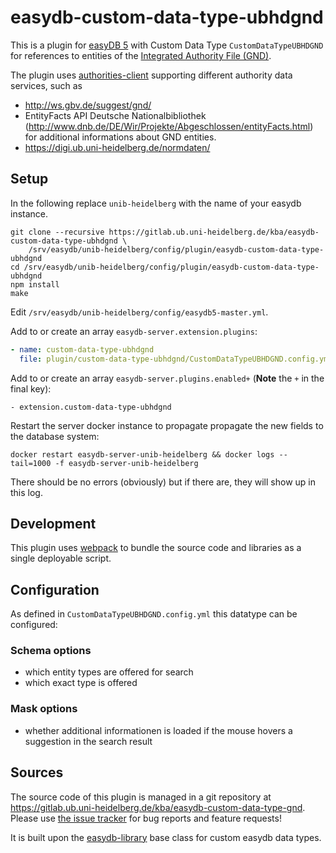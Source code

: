 # easydb-custom-data-type-ubhdgnd

This is a plugin for [easyDB 5](http://5.easydb.de/) with Custom Data Type
`CustomDataTypeUBHDGND` for references to entities of the [Integrated
Authority File (GND)](https://en.wikipedia.org/wiki/Integrated_Authority_File).

The plugin uses
[authorities-client](https://gitlab.ub.uni-heidelberg.de/Webservices/authorities-client)
supporting different authority data services, such as

  - http://ws.gbv.de/suggest/gnd/ 
  - EntityFacts API Deutsche Nationalbibliothek
    (http://www.dnb.de/DE/Wir/Projekte/Abgeschlossen/entityFacts.html) for
    additional informations about GND entities.
  - https://digi.ub.uni-heidelberg.de/normdaten/

## Setup

In the following replace `unib-heidelberg` with the name of your easydb instance.

```
git clone --recursive https://gitlab.ub.uni-heidelberg.de/kba/easydb-custom-data-type-ubhdgnd \
	/srv/easydb/unib-heidelberg/config/plugin/easydb-custom-data-type-ubhdgnd
cd /srv/easydb/unib-heidelberg/config/plugin/easydb-custom-data-type-ubhdgnd
npm install
make
```

Edit `/srv/easydb/unib-heidelberg/config/easydb5-master.yml`.

Add to or create an array `easydb-server.extension.plugins`:

```yaml
- name: custom-data-type-ubhdgnd
  file: plugin/custom-data-type-ubhdgnd/CustomDataTypeUBHDGND.config.yml
```

Add to or create an array `easydb-server.plugins.enabled+` (**Note** the `+` in the final key):

    - extension.custom-data-type-ubhdgnd

Restart the server docker instance to propagate propagate the new fields to the database system:

    docker restart easydb-server-unib-heidelberg && docker logs --tail=1000 -f easydb-server-unib-heidelberg 

There should be no errors (obviously) but if there are, they will show up in this log.

## Development

This plugin uses [webpack](https://github.com/webpack/webpack) to bundle the
source code and libraries as a single deployable script.

## Configuration

As defined in `CustomDataTypeUBHDGND.config.yml` this datatype can be configured:

### Schema options

* which entity types are offered for search
* which exact type is offered

### Mask options

* whether additional informationen is loaded if the mouse hovers a suggestion in the search result

## Sources

The source code of this plugin is managed in a git repository at
<https://gitlab.ub.uni-heidelberg.de/kba/easydb-custom-data-type-gnd>. Please
use [the issue
tracker](https://gitlab.ub.uni-heidelberg.de/kba/easydb-custom-data-type-gnd/issues)
for bug reports and feature requests!

It is built upon the
[easydb-library](https://github.com/programmfabrik/easydb-library) base class
for custom easydb data types.

